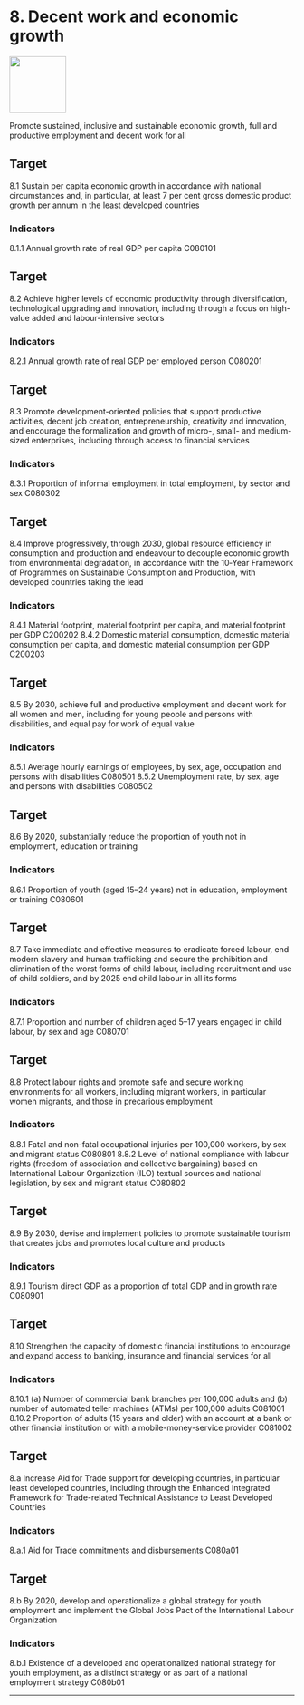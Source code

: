 # 8. Decent work and economic growth

<img src=https://theo-armour.github.io/sdg-2021/images/sdg-icons/E_SDG_Icons-08.jpg width=100 >

Promote sustained, inclusive and sustainable economic growth, full and productive employment and decent work for all


## Target

8.1 Sustain per capita economic growth in accordance with national circumstances and, in particular, at least 7 per cent gross domestic product growth per annum in the least developed countries

### Indicators

8.1.1 Annual growth rate of real GDP per capita C080101

## Target

8.2 Achieve higher levels of economic productivity through diversification, technological upgrading and innovation, including through a focus on high-value added and labour-intensive sectors

### Indicators

8.2.1 Annual growth rate of real GDP per employed person C080201

## Target

8.3 Promote development-oriented policies that support productive activities, decent job creation, entrepreneurship, creativity and innovation, and encourage the formalization and growth of micro-, small- and medium-sized enterprises, including through access to financial services

### Indicators

8.3.1 Proportion of informal employment in total employment, by sector and sex C080302

## Target

8.4 Improve progressively, through 2030, global resource efficiency in consumption and production and endeavour to decouple economic growth from environmental degradation, in accordance with the 10‑Year Framework of Programmes on Sustainable Consumption and Production, with developed countries taking the lead

### Indicators

8.4.1 Material footprint, material footprint per capita, and material footprint per GDP C200202
8.4.2 Domestic material consumption, domestic material consumption per capita, and domestic material consumption per GDP C200203

## Target

8.5 By 2030, achieve full and productive employment and decent work for all women and men, including for young people and persons with disabilities, and equal pay for work of equal value

### Indicators

8.5.1 Average hourly earnings of employees, by sex, age, occupation and persons with disabilities C080501
8.5.2 Unemployment rate, by sex, age and persons with disabilities C080502

## Target

8.6 By 2020, substantially reduce the proportion of youth not in employment, education or training

### Indicators

8.6.1 Proportion of youth (aged 15–24 years) not in education, employment or training C080601

## Target

8.7 Take immediate and effective measures to eradicate forced labour, end modern slavery and human trafficking and secure the prohibition and elimination of the worst forms of child labour, including recruitment and use of child soldiers, and by 2025 end child labour in all its forms

### Indicators

8.7.1 Proportion and number of children aged 5–17 years engaged in child labour, by sex and age C080701

## Target

8.8 Protect labour rights and promote safe and secure working environments for all workers, including migrant workers, in particular women migrants, and those in precarious employment

### Indicators

8.8.1 Fatal and non-fatal occupational injuries per 100,000 workers, by sex and migrant status C080801
8.8.2 Level of national compliance with labour rights (freedom of association and collective bargaining) based on International Labour Organization (ILO) textual sources and national legislation, by sex and migrant status C080802

## Target

8.9 By 2030, devise and implement policies to promote sustainable tourism that creates jobs and promotes local culture and products

### Indicators

8.9.1 Tourism direct GDP as a proportion of total GDP and in growth rate C080901

## Target

8.10 Strengthen the capacity of domestic financial institutions to encourage and expand access to banking, insurance and financial services for all

### Indicators

8.10.1 (a) Number of commercial bank branches per 100,000 adults and (b) number of automated teller machines (ATMs) per 100,000 adults C081001
8.10.2 Proportion of adults (15 years and older) with an account at a bank or other financial institution or with a mobile-money-service provider C081002

## Target

8.a Increase Aid for Trade support for developing countries, in particular least developed countries, including through the Enhanced Integrated Framework for Trade-related Technical Assistance to Least Developed Countries

### Indicators

8.a.1 Aid for Trade commitments and disbursements C080a01

## Target

8.b By 2020, develop and operationalize a global strategy for youth employment and implement the Global Jobs Pact of the International Labour Organization

### Indicators

8.b.1 Existence of a developed and operationalized national strategy for youth employment, as a distinct strategy or as part of a national employment strategy C080b01

***

